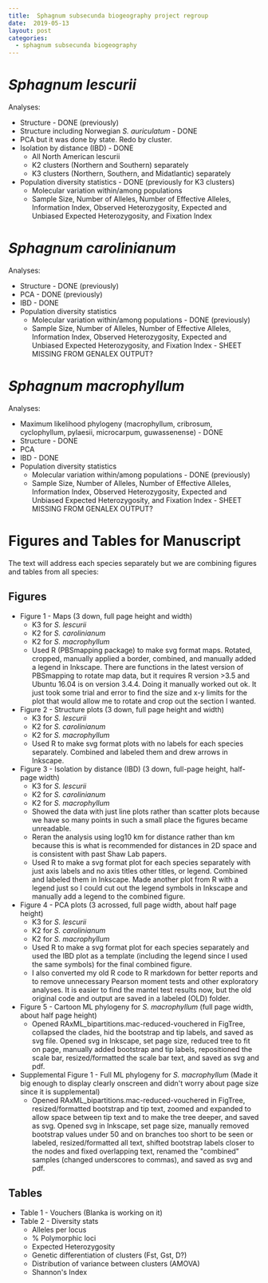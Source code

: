 ```yaml
---
title:  Sphagnum subsecunda biogeography project regroup
date:  2019-05-13
layout: post
categories:
  - sphagnum subsecunda biogeography
---
```


# _Sphagnum lescurii_

Analyses:
  * Structure - DONE (previously)
  * Structure including Norwegian _S. auriculatum_ - DONE
  * PCA but it was done by state. Redo by cluster.
  * Isolation by distance (IBD) - DONE
    - All North American lescurii
    - K2 clusters (Northern and Southern) separately
    - K3 clusters (Northern, Southern, and Midatlantic) separately
  * Population diversity statistics - DONE (previously for K3 clusters)
    - Molecular variation within/among populations
    - Sample Size, Number of Alleles, Number of Effective Alleles, Information Index, Observed Heterozygosity, Expected and Unbiased Expected Heterozygosity, and Fixation Index

# _Sphagnum carolinianum_

Analyses:
  * Structure - DONE (previously)
  * PCA - DONE (previously)
  * IBD - DONE
  * Population diversity statistics
    - Molecular variation within/among populations - DONE (previously)
    - Sample Size, Number of Alleles, Number of Effective Alleles, Information Index, Observed Heterozygosity, Expected and Unbiased Expected Heterozygosity, and Fixation Index - SHEET MISSING FROM GENALEX OUTPUT?

# _Sphagnum macrophyllum_

Analyses:
  * Maximum likelihood phylogeny (macrophyllum, cribrosum, cyclophyllum, pylaesii, microcarpum, guwassenense) - DONE
  * Structure - DONE
  * PCA
  * IBD - DONE
  * Population diversity statistics
    - Molecular variation within/among populations - DONE (previously)
    - Sample Size, Number of Alleles, Number of Effective Alleles, Information Index, Observed Heterozygosity, Expected and Unbiased Expected Heterozygosity, and Fixation Index - SHEET MISSING FROM GENALEX OUTPUT?

# Figures and Tables for Manuscript

The text will address each species separately but we are combining figures and tables from all species:

## Figures

  * Figure 1 - Maps (3 down, full page height and width)
    - K3 for _S. lescurii_
    - K2 for _S. carolinianum_
    - K2 for _S. macrophyllum_
    - Used R (PBSmapping package) to make svg format maps. Rotated, cropped, manually applied a border, combined, and manually added a legend in Inkscape. There are functions in the latest version of PBSmapping to rotate map data, but it requires R version >3.5 and Ubuntu 16.04 is on version 3.4.4. Doing it manually worked out ok. It just took some trial and error to find the size and x-y limits for the plot that would allow me to rotate and crop out the section I wanted.
  * Figure 2 - Structure plots (3 down, full page height and width)
    - K3 for _S. lescurii_
    - K2 for _S. carolinianum_
    - K2 for _S. macrophyllum_
    - Used R to make svg format plots with no labels for each species separately. Combined and labeled them and drew arrows in Inkscape.
  * Figure 3 - Isolation by distance (IBD) (3 down, full-page height, half-page width)
    - K3 for _S. lescurii_
    - K2 for _S. carolinianum_
    - K2 for _S. macrophyllum_
    - Showed the data with just line plots rather than scatter plots because we have so many points in such a small place the figures became unreadable.
    - Reran the analysis using log10 km for distance rather than km because this is what is recommended for distances in 2D space and is consistent with past Shaw Lab papers.
    - Used R to make a svg format plot for each species separately with just axis labels and no axis titles other titles, or legend. Combined and labeled them in Inkscape. Made another plot from R with a legend just so I could cut out the legend symbols in Inkscape and manually add a legend to the combined figure.
  * Figure 4 - PCA plots (3 acrossed, full page width, about half page height)
    - K3 for _S. lescurii_
    - K2 for _S. carolinianum_
    - K2 for _S. macrophyllum_
    - Used R to make a svg format plot for each species separately and used the IBD plot as a template (including the legend since I used the same symbols) for the final combined figure.
    - I also converted my old R code to R markdown for better reports and to remove unnecessary Pearson moment tests and other exploratory analyses. It is easier to find the mantel test results now, but the old original code and output are saved in a labeled (OLD) folder.
  * Figure 5 - Cartoon ML phylogeny for _S. macrophyllum_ (full page width, about half page height)
    - Opened RAxML_bipartitions.mac-reduced-vouchered in FigTree, collapsed the clades, hid the bootstrap and tip labels, and saved as svg file. Opened svg in Inkscape, set page size, reduced tree to fit on page, manually added bootstrap and tip labels, repositioned the scale bar, resized/formatted the scale bar text, and saved as svg and pdf.
  * Supplemental Figure 1 - Full ML phylogeny for _S. macrophyllum_ (Made it big enough to display clearly onscreen and didn't worry about page size since it is supplemental)
    - Opened RAxML_bipartitions.mac-reduced-vouchered in FigTree, resized/formatted bootstrap and tip text, zoomed and expanded to allow space between tip text and to make the tree deeper, and saved as svg. Opened svg in Inkscape, set page size, manually removed bootstrap values under 50 and on branches too short to be seen or labeled, resized/formatted all text, shifted bootstrap labels closer to the nodes and fixed overlapping text, renamed the "combined" samples (changed underscores to commas), and saved as svg and pdf.


## Tables

  * Table 1 - Vouchers (Blanka is working on it)
  * Table 2 - Diversity stats
    - Alleles per locus
    - % Polymorphic loci
    - Expected Heterozygosity
    - Genetic differentiation of clusters (Fst, Gst, D?)
    - Distribution of variance between clusters (AMOVA)
    - Shannon's Index
